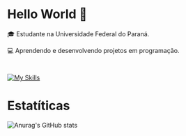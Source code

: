 # Hello World 👋

🎓 Estudante na Universidade Federal do Paraná.

💻 Aprendendo e desenvolvendo projetos em programação.
#

[![My Skills](https://skillicons.dev/icons?i=mysql,html,js,c,php,css,vscode&theme=dark)](https://skillicons.dev)
#
# Estatíticas

![Anurag's GitHub stats](https://github-readme-stats.vercel.app/api?username=anuraghazra&show_icons=true&theme=transparent)
